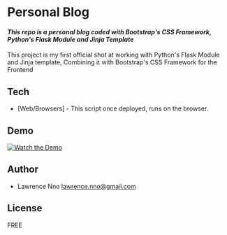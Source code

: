 # Personal Blog
#### _This repo is a personal blog coded with Bootstrap's CSS Framework, Python's Flask Module and Jinja Template_

This project is my first official shot at working with Python's Flask Module and Jinja template, Combining it with Bootstrap's CSS Framework for the Frontend

## Tech
- [Web/Browsers] - This script once deployed, runs on the browser.

## Demo
[![Watch the Demo](https://img.youtube.com/vi/l8lVXX0Z1-c/0.jpg)](https://www.youtube.com/watch?v=l8lVXX0Z1-c)

## Author
- Lawrence Nno lawrence.nno@gmail.com

## License

FREE


[//]: # (These are reference links used in the body of this note and get stripped out when the markdown processor does its job. There is no need to format nicely because it shouldn't be seen. Thanks SO - http://stackoverflow.com/questions/4823468/store-comments-in-markdown-syntax)

   [Python]: <https://www.python.org/>


